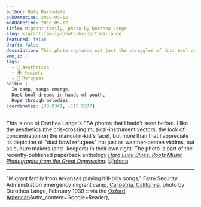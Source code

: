 ```yaml
---
author: Nate Barksdale
pubDatetime: 2010-05-12
modDatetime: 2010-05-12
title: Migrant family, photo by Dorthea Lange
slug: migrant-family-photo-by-dorthea-lange
featured: false
draft: false
description: This photo captures not just the struggles of dust bowl refugees but also their rich cultural heritage through music.
emoji: 🎶
tags:
  - 🎨 Aesthetics
  - 🌍 Society
  - 🏡 Refugees
haiku: |
  In camp, songs emerge,  
  Dust bowl dreams in hands of youth,  
  Hope through melodies.
coordinates: [33.0341, -115.5377]
---
```


This is one of Dorthea Lange's FSA photos that I hadn't seen before. I like the aesthetics (the cris-crossing musical-instrument vectors; the look of concentration on the mandolin-kid's face), but more than that I appreciate its depiction of "dust bowl refugees" not just as weather-beaten victims, but as culture makers (and -keepers) in their own right. The photo is part of the recently-published paperback anthology [_Hard Luck Blues: Roots Music Photographs from the Great Depression_](https://www.google.com/search?q=%22_Hard%20Luck%20Blues%3A%20Roots%20Music%20Photographs%20from%20the%20Great%20Depression_%22%20amazon.com). [![photo](http://culture-making.com/media/migrant_family.jpg)](<http://www.oxfordamerican.org/articles/2010/may/07/hard-luck-blues/?utm_source=feedburner&utm_medium=feed&utm_campaign=Feed:+OxfordAmericanArticles+(Oxford+American+Articles)&utm_content=Google+Reader>)

---

"Migrant family from Arkansas playing hill-billy songs," Farm Security Administration emergency migrant camp, [Calipatria, California](https://www.google.com/search?q=%22Calipatria%2C%20California%22%20maps.google.com), photo by Dorothea Lange, February 1939 :: via the [Oxford American](https://www.google.com/search?q=%22Oxford%20American%22%20oxfordamerican.org)&utm_content=Google+Reader),
